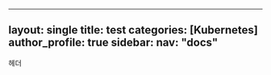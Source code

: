
---
layout: single
title: test
categories: [Kubernetes]
author_profile: true
sidebar:
  nav: "docs"
---

헤더
